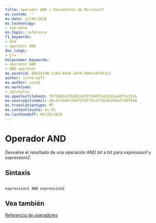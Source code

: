 ```yaml
---
title: operador AND | Documentos de Microsoft
ms.custom: ''
ms.date: 11/04/2016
ms.technology:
- cpp-masm
ms.topic: reference
f1_keywords:
- And
- operator AND
dev_langs:
- C++
helpviewer_keywords:
- operator AND
- AND operator
ms.assetid: 6862d248-c169-4db8-a478-9d0ce4fdd1e3
author: corob-msft
ms.author: corob
ms.workload:
- cplusplus
ms.openlocfilehash: f972002a57bdb2dd3ff2003fa922d1aa0f7e1536
ms.sourcegitcommit: dbca5fdd47249727df7dca77de5b20da57d0f544
ms.translationtype: MT
ms.contentlocale: es-ES
ms.lasthandoff: 04/28/2018
---
```

# <a name="operator-and"></a>Operador AND
Devuelve el resultado de una operación AND bit a bit para *expression1* y *expression2*.  
  
## <a name="syntax"></a>Sintaxis  
  
```  
  
expression1 AND expression2  
```  
  
## <a name="see-also"></a>Vea también  
 [Referencia de operadores](../../assembler/masm/operators-reference.md)